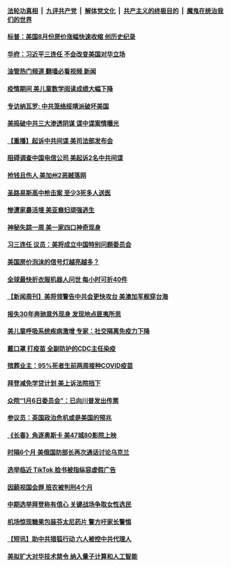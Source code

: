####  [法轮功真相](../../../../basic/blob/master/README.md?t=10260001) &nbsp;|&nbsp; [九评共产党](../../../../9ping.md/blob/master/README.md?t=10260001) &nbsp;|&nbsp; [解体党文化](../../../../jtdwh.md/blob/master/README.md?t=10260001)  &nbsp;|&nbsp; [共产主义的终极目的](../../../../gczydzjmd.md/blob/master/README.md?t=10260001) &nbsp;|&nbsp; [魔鬼在统治我们的世界](../../../../mgztzwmdsj.md/blob/master/README.md?t=10260001) 

#### [标普：美国8月份房价涨幅快速收缩 创历史纪录](../pages/prog203/a103559560.md?t=10260001) 

#### [华府：习近平三连任 不会改变美国对华立场](../pages/prog203/a103559524.md?t=10260001) 

#### [油管热门频道 翻墙必看视频 新闻](http://209.250.226.216:81/youtube.html?10260001)

#### [疫情期间 美儿童数学阅读成绩大幅下降](../pages/prog203/a103559244.md?t=10260001) 

#### [专访纳瓦罗: 中共笼络绥靖派破坏美国](../pages/prog203/a103559060.md?t=10260001) 

#### [美捣破中共三大渗透阴谋 谍中谍案情曝光](../pages/prog203/a103559053.md?t=10260001) 

#### [【重播】起诉中共间谍 美司法部发布会](../pages/prog203/a103559002.md?t=10260001) 

#### [阻碍调查中国电信公司 美起诉2名中共间谍](../pages/prog203/a103558849.md?t=10260001) 

#### [抢钱且伤人 美加州2恶贼落网](../pages/prog203/a103558782.md?t=10260001) 

#### [圣路易斯高中枪击案 至少3死多人送医](../pages/prog203/a103558756.md?t=10260001) 

#### [惨遭家暴活埋 美亚裔妇顽强逃生](../pages/prog203/a103558736.md?t=10260001) 

#### [神秘失踪一周 美一家四口神奇现身](../pages/prog203/a103558702.md?t=10260001) 

#### [习三连任 议员：美将成立中国特别问题委员会](../pages/prog203/a103558682.md?t=10260001) 

#### [美国房价泡沫的信号灯越亮越多？](../pages/prog203/a103558311.md?t=10260001) 

#### [全球最快折衣服机器人问世 每小时可折40件](../pages/prog203/a103558136.md?t=10260001) 

#### [【新闻周刊】美将领警告中共会更快攻台 美澳加军舰穿台海](../pages/prog203/a103557724.md?t=10260001) 

#### [报失30年奔驰意外现身 发现地点匪夷所思](../pages/prog203/a103557555.md?t=10260001) 

#### [美儿童呼吸系统疾病激增 专家：社交隔离免疫力下降](../pages/prog203/a103557632.md?t=10260001) 

#### [戴口罩 打疫苗 全副防护的CDC主任染疫](../pages/prog203/a103557584.md?t=10260001) 

#### [殡葬业主：95%死者生前两周接种COVID疫苗](../pages/prog203/a103557523.md?t=10260001) 

#### [拜登减免学贷计划 美上诉法院挡下](../pages/prog203/a103557439.md?t=10260001) 

#### [众院“1月6日委员会”：已向川普发出传票](../pages/prog203/a103557435.md?t=10260001) 

#### [参议员：英国政治危机或是美国的预兆](../pages/prog203/a103557325.md?t=10260001) 

#### [《长春》角逐奥斯卡 美47城80影院上映](../pages/prog203/a103557221.md?t=10260001) 

#### [时隔6个月 美俄国防部长再次通话讨论乌克兰](../pages/prog203/a103557074.md?t=10260001) 

#### [选举临近 TikTok 脸书被指纵容虚假广告](../pages/prog203/a103556934.md?t=10260001) 

#### [因藐视国会罪 班农被判刑4个月](../pages/prog203/a103556907.md?t=10260001) 

#### [中期选举拜登称有信心 关键战场争取女性选民](../pages/prog203/a103556909.md?t=10260001) 

#### [机场惊现糖果包装芬太尼药片 警方吁家长警惕](../pages/prog203/a103556704.md?t=10260001) 

#### [【短讯】助中共猎狐行动 六人被控中共代理人](../pages/prog203/a103556699.md?t=10260001) 

#### [美拟扩大对华技术禁令 纳入量子计算和人工智能](../pages/prog203/a103556639.md?t=10260001) 

<img src='http://gfw-breaker.win/goodnews/indexes/prog203.md' width='0px' height='0px'/>

